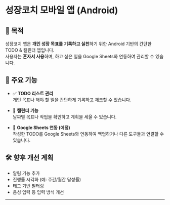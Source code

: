 # 성장코치 모바일 앱 (Android)

## 📌 목적

성장코치 앱은 **개인 성장 목표를 기록하고 실천**하기 위한 Android 기반의 간단한 TODO & 캘린더 앱입니다.  
사용자는 **혼자서 사용**하며, 하고 싶은 일을 Google Sheets와 연동하여 관리할 수 있습니다.

## 🎯 주요 기능

- ✅ **TODO 리스트 관리**  
  개인 목표나 해야 할 일을 간단하게 기록하고 체크할 수 있습니다.

- 📆 **캘린더 기능**  
  날짜별 목표나 작업을 확인하고 계획을 세울 수 있습니다.

- 🔄 **Google Sheets 연동 (예정)**  
  작성한 TODO를 Google Sheets와 연동하여 백업하거나 다른 도구들과 연결할 수 있습니다.

## 🛠️ 향후 개선 계획

- 알림 기능 추가
- 진행률 시각화 (예: 주간/월간 달성률)
- 태그 기반 필터링
- 음성 입력 등 입력 방식 개선

---

